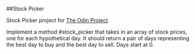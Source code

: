 ##Stock Picker

Stock Picker project for <a href="http://www.theodinproject.com/ruby-programming/building-blocks?ref=lc-pb">The Odin Project</a>.

Implement a method #stock_picker that takes in an array of stock prices, one for each hypothetical day. 
It should return a pair of days representing the best day to buy and the best day to sell. Days start at 0.